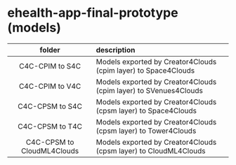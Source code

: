 # ehealth-app-final-prototype (models)

| folder  | description  |
| :------------: |:---------------|
| C4C-CPIM to S4C      |  Models exported by Creator4Clouds (cpim layer) to Space4Clouds |
| C4C-CPIM to V4C      |  Models exported by Creator4Clouds (cpim layer) to SVenues4Clouds |
| C4C-CPSM to S4C | Models exported by Creator4Clouds (cpsm layer) to Space4Clouds |
| C4C-CPSM to T4C | Models exported by Creator4Clouds (cpsm layer) to Tower4Clouds |
| C4C-CPSM to CloudML4Clouds | Models exported by Creator4Clouds (cpsm layer) to CloudML4Clouds |
